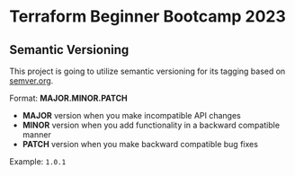 # Terraform Beginner Bootcamp 2023

## Semantic Versioning

This project is going to utilize semantic versioning for its tagging based on [semver.org](https://semver.org/). 

Format: **MAJOR.MINOR.PATCH** 

- **MAJOR** version when you make incompatible API changes
- **MINOR** version when you add functionality in a backward compatible manner
- **PATCH** version when you make backward compatible bug fixes

Example: `1.0.1`